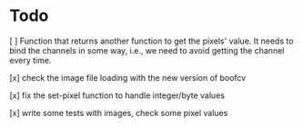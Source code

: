 # Todo

[ ] Function that returns another function to get the pixels' value.
It needs to bind the channels in some way, i.e., we need to avoid getting 
the channel every time.

[x] check the image file loading with the new version of boofcv

[x] fix the set-pixel function to handle integer/byte values

[x] write some tests with images, check some pixel values
